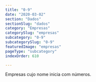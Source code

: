 ```yaml
---
title: "0-9"
date: "2020-03-02"
section: "Dados"
sectionSlug: "dados"
category: "Empresas"
categorySlug: "empresas"
subcategory: "0-9"
subcategorySlug: "0-9"
featuredImage: "empresas"
pageType: "subcategory"
indexOrder: 610

---
```


Empresas cujo nome inicia com números.
